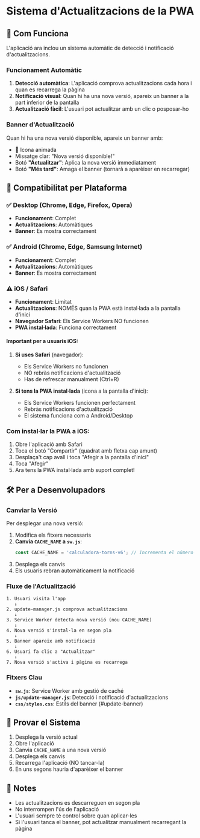 # Sistema d'Actualitzacions de la PWA

## 🔄 Com Funciona

L'aplicació ara inclou un sistema automàtic de detecció i notificació d'actualitzacions.

### Funcionament Automàtic

1. **Detecció automàtica**: L'aplicació comprova actualitzacions cada hora i quan es recarrega la pàgina
2. **Notificació visual**: Quan hi ha una nova versió, apareix un banner a la part inferior de la pantalla
3. **Actualització fàcil**: L'usuari pot actualitzar amb un clic o posposar-ho

### Banner d'Actualització

Quan hi ha una nova versió disponible, apareix un banner amb:
- 🔄 Icona animada
- Missatge clar: "Nova versió disponible!"
- Botó **"Actualitzar"**: Aplica la nova versió immediatament
- Botó **"Més tard"**: Amaga el banner (tornarà a aparèixer en recarregar)

## 📱 Compatibilitat per Plataforma

### ✅ Desktop (Chrome, Edge, Firefox, Opera)
- **Funcionament**: Complet
- **Actualitzacions**: Automàtiques
- **Banner**: Es mostra correctament

### ✅ Android (Chrome, Edge, Samsung Internet)
- **Funcionament**: Complet
- **Actualitzacions**: Automàtiques
- **Banner**: Es mostra correctament

### ⚠️ iOS / Safari
- **Funcionament**: Limitat
- **Actualitzacions**: NOMÉS quan la PWA està instal·lada a la pantalla d'inici
- **Navegador Safari**: Els Service Workers NO funcionen
- **PWA instal·lada**: Funciona correctament

#### Important per a usuaris iOS:

1. **Si uses Safari** (navegador):
   - Els Service Workers no funcionen
   - NO rebràs notificacions d'actualització
   - Has de refrescar manualment (Ctrl+R)

2. **Si tens la PWA instal·lada** (icona a la pantalla d'inici):
   - Els Service Workers funcionen perfectament
   - Rebràs notificacions d'actualització
   - El sistema funciona com a Android/Desktop

### Com instal·lar la PWA a iOS:

1. Obre l'aplicació amb Safari
2. Toca el botó "Compartir" (quadrat amb fletxa cap amunt)
3. Desplaça't cap avall i toca "Afegir a la pantalla d'inici"
4. Toca "Afegir"
5. Ara tens la PWA instal·lada amb suport complet!

## 🛠️ Per a Desenvolupadors

### Canviar la Versió

Per desplegar una nova versió:

1. Modifica els fitxers necessaris
2. **Canvia `CACHE_NAME` a `sw.js`**:
   ```javascript
   const CACHE_NAME = 'calculadora-torns-v6'; // Incrementa el número
   ```
3. Desplega els canvis
4. Els usuaris rebran automàticament la notificació

### Fluxe de l'Actualització

```
1. Usuari visita l'app
   ↓
2. update-manager.js comprova actualitzacions
   ↓
3. Service Worker detecta nova versió (nou CACHE_NAME)
   ↓
4. Nova versió s'instal·la en segon pla
   ↓
5. Banner apareix amb notificació
   ↓
6. Usuari fa clic a "Actualitzar"
   ↓
7. Nova versió s'activa i pàgina es recarrega
```

### Fitxers Clau

- **`sw.js`**: Service Worker amb gestió de caché
- **`js/update-manager.js`**: Detecció i notificació d'actualitzacions
- **`css/styles.css`**: Estils del banner (#update-banner)

## 🧪 Provar el Sistema

1. Desplega la versió actual
2. Obre l'aplicació
3. Canvia `CACHE_NAME` a una nova versió
4. Desplega els canvis
5. Recarrega l'aplicació (NO tancar-la)
6. En uns segons hauria d'aparèixer el banner

## 📝 Notes

- Les actualitzacions es descarreguen en segon pla
- No interrompen l'ús de l'aplicació
- L'usuari sempre té control sobre quan aplicar-les
- Si l'usuari tanca el banner, pot actualitzar manualment recarregant la pàgina
